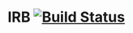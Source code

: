 # IRB [![Build Status](https://travis-ci.org/repla-app/IRB.replaplugin.svg?branch=master)](https://travis-ci.org/repla-app/IRB.replaplugin)
